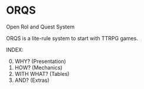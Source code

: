 # ORQS

Open Rol and Quest System

ORQS is a lite-rule system to start with TTRPG games.

INDEX:

00. WHY? (Presentation)
01. HOW? (Mechanics)
02. WITH WHAT? (Tables)
03. AND? (Extras)
